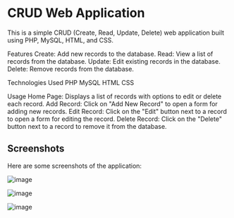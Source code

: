 # CRUD Web Application
This is a simple CRUD (Create, Read, Update, Delete) web application built using PHP, MySQL, HTML, and CSS.

Features
Create: Add new records to the database.
Read: View a list of records from the database.
Update: Edit existing records in the database.
Delete: Remove records from the database.

Technologies Used
PHP
MySQL
HTML
CSS

Usage
Home Page: Displays a list of records with options to edit or delete each record.
Add Record: Click on "Add New Record" to open a form for adding new records.
Edit Record: Click on the "Edit" button next to a record to open a form for editing the record.
Delete Record: Click on the "Delete" button next to a record to remove it from the database.

## Screenshots

Here are some screenshots of the application:

![image](https://github.com/Jyothikayy/crud_website-php-mySQL/assets/125146575/0a8a6781-1642-4994-9807-5f3adcfdb9e5)


![image](https://github.com/Jyothikayy/crud_website-php-mySQL/assets/125146575/cc14dad9-2e83-4500-84e6-c11a346ae9f7)

![image](https://github.com/Jyothikayy/crud_website-php-mySQL/assets/125146575/dc2fbe1e-5609-48a0-bd32-6ed0f41985f0)









